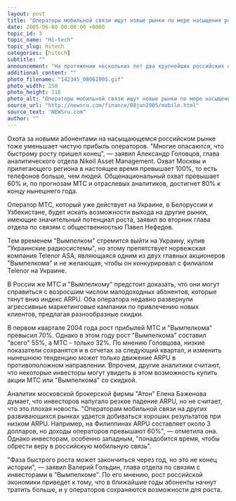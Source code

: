 ```yaml
---
layout: post
title: "Операторы мобильной связи ищут новые рынки по мере насыщения российского"
date: 2005-06-08 00:00:00 +0000
topic_id: 3
topic_name: "Hi-tech"
topic_slug: hitech
categories: [hitech]
subtitle: ""
announcement: "На протяжении нескольких лет два крупнейших российских оператора мобильной связи превосходили самые смелые ожидания инвесторов, зафиксированные в их финансовых прогнозах, так как количество владельцев мобильных телефонов в России неуклонно росло. Все кончилось на прошлой неделе, когда МТС и \"Вымпелком\" не оправдали надежд инвесторов, и их акции понесли за это наказание. Особую озабоченность вызывает падение в первом квартале почти на 20% средней прибыли на пользователя, индекса ARPU, очень важного для финансовых аналитиков, отмечает The Wall Street Journal, статью которой публикует Inopressa."
additional_content: ""
photo_filename: "142345_08062005.gif"
photo_width: 158
photo_height: 118
photo_alt: "Операторы мобильной связи ищут новые рынки по мере насыщения российского"
source_url: "http://newsru.com/finance/08jun2005/mobile.html"
source_text: "NEWSru.com"
author: ""
---
```

Охота за новыми абонентами на насыщающемся российском рынке тоже уменьшает чистую прибыль операторов. "Многие опасаются, что быстрому росту пришел конец", &mdash; заявил Александр Головцов, глава аналитического отдела Nikoil Asset Management. Охват Москвы и прилегающего региона в настоящее время превышает 100%, то есть телефонов больше, чем людей. Общенациональный охват превышает 60% и, по прогнозам МТС и отраслевых аналитиков, достигнет 80% к концу нынешнего года.

Оператор МТС, который уже действует на Украине, в Белоруссии и Узбекистане, будет искать возможности выхода на другие рынки, имеющие значительный потенциал роста, заявил во вторник глава отдела по связям с общественностью Павел Нефедов.

Тем временем "Вымпелком" стремится выйти на Украину, купив "Украинские радиосистемы", но этому препятствует норвежская компания Telenor ASA, являющаяся одним из двух главных акционеров "Вымпелкома" и не желающая, чтобы он конкурировал с филиалом Telenor на Украине.

В России же МТС и "Вымпелкому" предстоит доказать, что они могут справиться с возросшим числом малодоходных абонентов, которые тянут вниз индекс ARPU. Оба оператора недавно развернули агрессивные маркетинговые кампании по привлечению новых клиентов, предлагая разнообразные скидки.

В первом квартале 2004 года рост прибылей МТС и "Вымпелкома" превысил 70%. Однако в этом году рост "Вымпелкома" составил "всего" 55%, а МТС - только 32%. По мнению Головцова, низкие показатели сохранятся и в отчетах за следующий квартал, и изменить нынешнюю тенденцию может только движение ARPU в противоположном направлении. Впрочем, другие аналитики считают, что некоторые инвесторы могут увидеть в этом возможность купить акции МТС или "Вымпелкома" со скидкой.

Аналитик московской брокерской фирмы "Атон" Елена Баженова думает, что инвесторов напугало резкое падение ARPU, но не считает, что это плохая новость. "Операторам мобильной связи на других развивающихся рынках удается добиваться хороших результатов при низком ARPU. Например, на Филиппинах ARPU составляет около 3 долларов, но доходы операторов превышают 60%", &mdash; отметила она. Однако инвесторам, особенно западным, "понадобится время, чтобы обрести веру в российскую мобильную связь".

"Фаза быстрого роста может закончиться через год, но это не конец истории", &mdash; заявил Валерий Гольдин, глава отдела по связям с инвесторами в "Вымпелкоме". По его мнению, рост российской экономики приведет к тому, что в ближайшие годы абоненты начнут тратить больше, и у операторов сохраняются возможности для роста.
